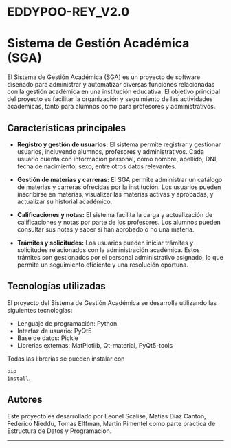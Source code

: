 # EDDYPOO-REY_V2.0

# Sistema de Gestión Académica (SGA)

El Sistema de Gestión Académica (SGA) es un proyecto de software diseñado para administrar y automatizar diversas funciones relacionadas con la gestión académica en una institución educativa. El objetivo principal del proyecto es facilitar la organización y seguimiento de las actividades académicas, tanto para alumnos como para profesores y administrativos.

## Características principales

- **Registro y gestión de usuarios:** El sistema permite registrar y gestionar usuarios, incluyendo alumnos, profesores y administrativos. Cada usuario cuenta con información personal, como nombre, apellido, DNI, fecha de nacimiento, sexo, entre otros datos relevantes.

- **Gestión de materias y carreras:** El SGA permite administrar un catálogo de materias y carreras ofrecidas por la institución. Los usuarios pueden inscribirse en materias, visualizar las materias activas y aprobadas, y actualizar su historial académico.

- **Calificaciones y notas:** El sistema facilita la carga y actualización de calificaciones y notas por parte de los profesores. Los alumnos pueden consultar sus notas y saber si han aprobado o no una materia.

- **Trámites y solicitudes:** Los usuarios pueden iniciar trámites y solicitudes relacionados con la administración académica. Estos trámites son gestionados por el personal administrativo asignado, lo que permite un seguimiento eficiente y una resolución oportuna.


## Tecnologías utilizadas

El proyecto del Sistema de Gestión Académica se desarrolla utilizando las siguientes tecnologías:

- Lenguaje de programación: Python
- Interfaz de usuario: PyQt5
- Base de datos: Pickle
- Librerias externas: MatPlotlib, Qt-material, PyQt5-tools
  
Todas las librerias se pueden instalar con  <p><code>pip install</code>.</p>

## Autores

Este proyecto es desarrollado por Leonel Scalise, Matias Diaz Canton, Federico Nieddu, Tomas Elffman, Martin Pimentel como parte practica de Estructura de Datos y Programacion.

---
 
